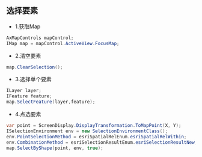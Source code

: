 ## 选择要素
- 1.获取Map
```cs
AxMapControls mapControl;
IMap map = mapControl.ActiveView.FocusMap;
```
- 2.清空要素
```cs
map.ClearSelection();
```
- 3.选择单个要素
```cs
ILayer layer;
IFeature feature;
map.SelectFeature(layer,feature);
```
- 4.点选要素
```cs
var point = ScreenDisplay.DisplayTransformation.ToMapPoint(X, Y);
ISelectionEnvironment env = new SelectionEnvironmentClass();
env.PointSelectionMethod = esriSpatialRelEnum.esriSpatialRelWithin;
env.CombinationMethod = esriSelectionResultEnum.esriSelectionResultNew;
map.SelectByShape(point, env, true);
```
